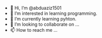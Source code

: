 - 👋 Hi, I’m @abduaziz1501
- 👀 I’m interested in learning programming.
- 🌱 I’m currently learning pyhton.
- 💞️ I’m looking to collaborate on ...
- 📫 How to reach me ...

<!---
abduaziz1501/abduaziz1501 is a ✨ special ✨ repository because its `README.md` (this file) appears on your GitHub profile.
You can click the Preview link to take a look at your changes.
--->
